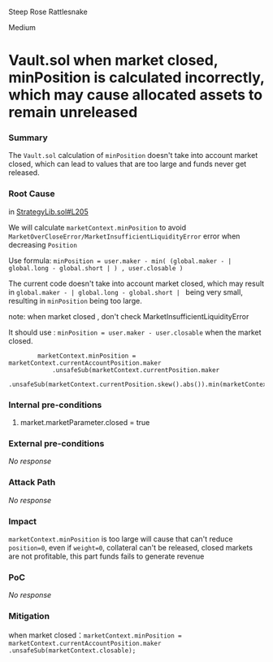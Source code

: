 Steep Rose Rattlesnake

Medium

# Vault.sol when market closed,  minPosition is calculated incorrectly, which may cause allocated assets to remain unreleased

### Summary

The `Vault.sol` calculation of `minPosition` doesn't take into account market closed, which can lead to values that are too large and funds never get released.

### Root Cause

in  [StrategyLib.sol#L205](https://github.com/sherlock-audit/2024-08-perennial-v2-update-3/blob/main/perennial-v2/packages/perennial-vault/contracts/libs/StrategyLib.sol#L205)

We will calculate `marketContext.minPosition` to avoid `MarketOverCloseError/MarketInsufficientLiquidityError` error when decreasing `Position`

Use formula: `minPosition = user.maker - min( (global.maker - | global.long - global.short | ) , user.closable )`

The current code doesn't take into account market closed, which may result in `global.maker - | global.long - global.short | ` being very small, resulting in `minPosition` being too large.

note: when market closed , don't check MarketInsufficientLiquidityError

It should use : `minPosition = user.maker - user.closable` when the market closed.

```solidity
        marketContext.minPosition = marketContext.currentAccountPosition.maker
            .unsafeSub(marketContext.currentPosition.maker
                .unsafeSub(marketContext.currentPosition.skew().abs()).min(marketContext.closable));
```



### Internal pre-conditions

1. market.marketParameter.closed = true

### External pre-conditions

_No response_

### Attack Path

_No response_

### Impact

`marketContext.minPosition` is too large will cause that can't reduce `position=0`, even if `weight=0`,  collateral can't be released, closed markets are not profitable, this part funds fails to generate revenue

### PoC

_No response_

### Mitigation

when market closed：`marketContext.minPosition = marketContext.currentAccountPosition.maker
            .unsafeSub(marketContext.closable);`